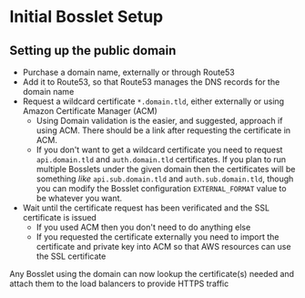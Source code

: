 # Initial Bosslet Setup

## Setting up the public domain

* Purchase a domain name, externally or through Route53
* Add it to Route53, so that Route53 manages the DNS records for the domain name
* Request a wildcard certificate `*.domain.tld`, either externally or using Amazon Certificate Manager (ACM)
  - Using Domain validation is the easier, and suggested, approach if using ACM. There should be a link after requesting the certificate in ACM.
  - If you don't want to get a wildcard certificate you need to request `api.domain.tld` and `auth.domain.tld` certificates. If you plan to run multiple Bosslets under the given domain then the certificates will be something _like_ `api.sub.domain.tld` and `auth.sub.domain.tld`, though you can modify the Bosslet configuration `EXTERNAL_FORMAT` value to be whatever you want.
* Wait until the certificate request has been verificated and the SSL certificate is issued
  - If you used ACM then you don't need to do anything else
  - If you requested the certificate externally you need to import the certificate and private key into ACM so that AWS resources can use the SSL certificate

Any Bosslet using the domain can now lookup the certificate(s) needed and attach them to the load balancers to provide HTTPS traffic
